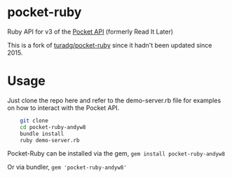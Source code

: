 pocket-ruby
===========

Ruby API for v3 of the [Pocket API](http://getpocket.com/developer/docs/overview) (formerly Read It Later)

This is a fork of [turadg/pocket-ruby](https://github.com/turadg/pocket-ruby) since it hadn't been updated since 2015.

# Usage

Just clone the repo here and refer to the demo-server.rb file for examples on how to interact with the Pocket API.

```sh
	git clone
	cd pocket-ruby-andyw8
	bundle install
	ruby demo-server.rb
```

Pocket-Ruby can be installed via the gem, ```gem install pocket-ruby-andyw8```

Or via bundler, ```gem 'pocket-ruby-andyw8'```
